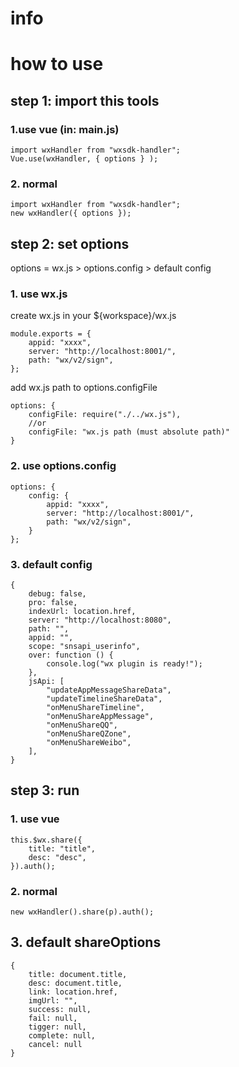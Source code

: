# info

# how to use

## step 1: import this tools

### 1.use vue (in: main.js)

```
import wxHandler from "wxsdk-handler";
Vue.use(wxHandler, { options } );
```

### 2. normal

```
import wxHandler from "wxsdk-handler";
new wxHandler({ options });
```

## step 2: set options
options = wx.js > options.config > default config


### 1. use wx.js

create wx.js in your ${workspace}/wx.js
```
module.exports = {
	appid: "xxxx",
	server: "http://localhost:8001/",
	path: "wx/v2/sign",
};
```

add wx.js path to options.configFile
```
options: {
    configFile: require("./../wx.js"),
    //or
    configFile: "wx.js path (must absolute path)"
}
```

### 2. use options.config

```
options: {
    config: { 
        appid: "xxxx",
        server: "http://localhost:8001/",
        path: "wx/v2/sign",
    }
};
```

### 3. default config

```
{
	debug: false,
	pro: false,
	indexUrl: location.href,
	server: "http://localhost:8080",
	path: "",
	appid: "",
	scope: "snsapi_userinfo",
	over: function () {
		console.log("wx plugin is ready!");
	},
	jsApi: [
		"updateAppMessageShareData",
		"updateTimelineShareData",
		"onMenuShareTimeline",
		"onMenuShareAppMessage",
		"onMenuShareQQ",
		"onMenuShareQZone",
		"onMenuShareWeibo",
	],
}
```

## step 3: run 

### 1. use vue

```
this.$wx.share({
	title: "title",
	desc: "desc",
}).auth();
```

### 2. normal
   
```
new wxHandler().share(p).auth();

```

## 3. default shareOptions

```
{
	title: document.title,
	desc: document.title,
	link: location.href,
	imgUrl: "",
    success: null,
    fail: null,
    tigger: null,
    complete: null,
    cancel: null
}
```
